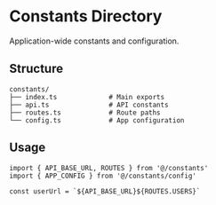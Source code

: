# Constants Directory

Application-wide constants and configuration.

## Structure

```
constants/
├── index.ts             # Main exports
├── api.ts               # API constants
├── routes.ts            # Route paths
└── config.ts            # App configuration
```

## Usage

```tsx
import { API_BASE_URL, ROUTES } from '@/constants'
import { APP_CONFIG } from '@/constants/config'

const userUrl = `${API_BASE_URL}${ROUTES.USERS}`
```
